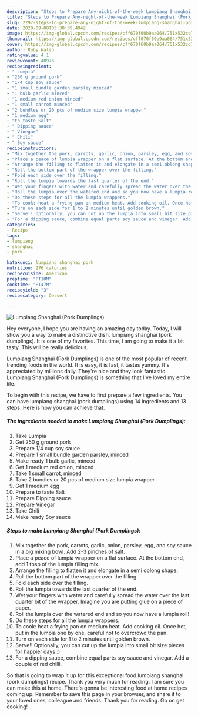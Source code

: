 ```yaml
---
description: "Steps to Prepare Any-night-of-the-week Lumpiang Shanghai (Pork Dumplings)"
title: "Steps to Prepare Any-night-of-the-week Lumpiang Shanghai (Pork Dumplings)"
slug: 2297-steps-to-prepare-any-night-of-the-week-lumpiang-shanghai-pork-dumplings
date: 2020-09-08T03:30:39.494Z
image: https://img-global.cpcdn.com/recipes/cff670f60b9aa064/751x532cq70/lumpiang-shanghai-pork-dumplings-recipe-main-photo.jpg
thumbnail: https://img-global.cpcdn.com/recipes/cff670f60b9aa064/751x532cq70/lumpiang-shanghai-pork-dumplings-recipe-main-photo.jpg
cover: https://img-global.cpcdn.com/recipes/cff670f60b9aa064/751x532cq70/lumpiang-shanghai-pork-dumplings-recipe-main-photo.jpg
author: Ruby Walsh
ratingvalue: 4.1
reviewcount: 40976
recipeingredient:
- " Lumpia"
- "250 g ground pork"
- "1/4 cup soy sauce"
- "1 small bundle garden parsley minced"
- "1 bulb garlic minced"
- "1 medium red onion minced"
- "1 small carrot minced"
- "2 bundles or 20 pcs of medium size lumpia wrapper"
- "1 medium egg"
- "to taste Salt"
- " Dipping sauce"
- " Vinegar"
- " Chili"
- " Soy sauce"
recipeinstructions:
- "Mix together the pork, carrots, garlic, onion, parsley, egg, and soy sauce in a big mixing bowl. Add 2-3 pinches of salt."
- "Place a peace of lumpia wrapper on a flat surface. At the bottom end, add 1 tbsp of the lumpia filling mix."
- "Arrange the filling to flatten it and elongate in a semi oblong shape."
- "Roll the bottom part of the wrapper over the filling."
- "Fold each side over the filling."
- "Roll the lumpia towards the last quarter of the end."
- "Wet your fingers with water and carefully spread the water over the last quarter bit of the wrapper. Imagine you are putting glue on a piece of paper."
- "Roll the lumpia over the watered end and so you now have a lumpia roll!"
- "Do these steps for all the lumpia wrappers."
- "To cook: heat a frying pan on medium heat. Add cooking oil. Once hot, put in the lumpia one by one, careful not to overcrowd the pan."
- "Turn on each side for 1 to 2 minutes until golden brown."
- "Serve!! Optionally, you can cut up the lumpia into small bit size pieces for happier days :)"
- "For a dipping sauce, combine equal parts soy sauce and vinegar. Add a couple of red chilli."
categories:
- Recipe
tags:
- lumpiang
- shanghai
- pork

katakunci: lumpiang shanghai pork 
nutrition: 276 calories
recipecuisine: American
preptime: "PT10M"
cooktime: "PT47M"
recipeyield: "3"
recipecategory: Dessert

---
```



![Lumpiang Shanghai (Pork Dumplings)](https://img-global.cpcdn.com/recipes/cff670f60b9aa064/751x532cq70/lumpiang-shanghai-pork-dumplings-recipe-main-photo.jpg)

Hey everyone, I hope you are having an amazing day today. Today, I will show you a way to make a distinctive dish, lumpiang shanghai (pork dumplings). It is one of my favorites. This time, I am going to make it a bit tasty. This will be really delicious.

Lumpiang Shanghai (Pork Dumplings) is one of the most popular of recent trending foods in the world. It is easy, it is fast, it tastes yummy. It's appreciated by millions daily. They're nice and they look fantastic. Lumpiang Shanghai (Pork Dumplings) is something that I've loved my entire life.




To begin with this recipe, we have to first prepare a few ingredients. You can have lumpiang shanghai (pork dumplings) using 14 ingredients and 13 steps. Here is how you can achieve that.

<!--inarticleads1-->

##### The ingredients needed to make Lumpiang Shanghai (Pork Dumplings):

1. Take  Lumpia
1. Get 250 g ground pork
1. Prepare 1/4 cup soy sauce
1. Prepare 1 small bundle garden parsley, minced
1. Make ready 1 bulb garlic, minced
1. Get 1 medium red onion, minced
1. Take 1 small carrot, minced
1. Take 2 bundles or 20 pcs of medium size lumpia wrapper
1. Get 1 medium egg
1. Prepare to taste Salt
1. Prepare  Dipping sauce
1. Prepare  Vinegar
1. Take  Chili
1. Make ready  Soy sauce




<!--inarticleads2-->

##### Steps to make Lumpiang Shanghai (Pork Dumplings):

1. Mix together the pork, carrots, garlic, onion, parsley, egg, and soy sauce in a big mixing bowl. Add 2-3 pinches of salt.
1. Place a peace of lumpia wrapper on a flat surface. At the bottom end, add 1 tbsp of the lumpia filling mix.
1. Arrange the filling to flatten it and elongate in a semi oblong shape.
1. Roll the bottom part of the wrapper over the filling.
1. Fold each side over the filling.
1. Roll the lumpia towards the last quarter of the end.
1. Wet your fingers with water and carefully spread the water over the last quarter bit of the wrapper. Imagine you are putting glue on a piece of paper.
1. Roll the lumpia over the watered end and so you now have a lumpia roll!
1. Do these steps for all the lumpia wrappers.
1. To cook: heat a frying pan on medium heat. Add cooking oil. Once hot, put in the lumpia one by one, careful not to overcrowd the pan.
1. Turn on each side for 1 to 2 minutes until golden brown.
1. Serve!! Optionally, you can cut up the lumpia into small bit size pieces for happier days :)
1. For a dipping sauce, combine equal parts soy sauce and vinegar. Add a couple of red chilli.




So that is going to wrap it up for this exceptional food lumpiang shanghai (pork dumplings) recipe. Thank you very much for reading. I am sure you can make this at home. There's gonna be interesting food at home recipes coming up. Remember to save this page in your browser, and share it to your loved ones, colleague and friends. Thank you for reading. Go on get cooking!
